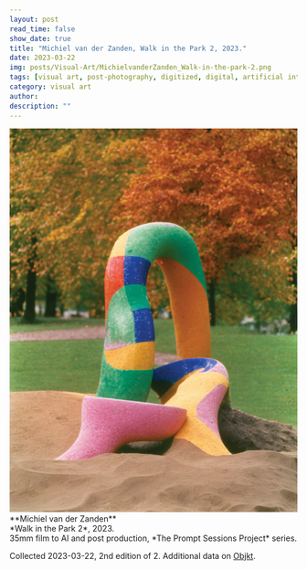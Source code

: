 ```yaml
---
layout: post
read_time: false
show_date: true
title: "Michiel van der Zanden, Walk in the Park 2, 2023."
date: 2023-03-22
img: posts/Visual-Art/MichielvanderZanden_Walk-in-the-park-2.png
tags: [visual art, post-photography, digitized, digital, artificial intelligence]
category: visual art
author: 
description: ""
---
```


<img src='./assets/img/posts/Visual-Art/MichielvanderZanden_Walk-in-the-park-2.png'>

<br>
**Michiel van der Zanden**
<br>*Walk in the Park 2*, 2023.
<br>35mm film to AI and post production, *The Prompt Sessions Project* series.


 <div class="page-separator"></div>

Collected 2023-03-22, 2nd edition of 2. Additional data on [Objkt](https://objkt.com/tokens/KT1SNwL6FPESCLTaxQ34VHu7b8wtQ8pfLoES/11).
